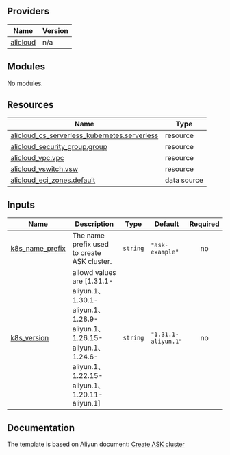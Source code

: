 <!-- BEGIN_TF_DOCS -->
## Providers

| Name | Version |
|------|---------|
| <a name="provider_alicloud"></a> [alicloud](#provider\_alicloud) | n/a |

## Modules

No modules.

## Resources

| Name | Type |
|------|------|
| [alicloud_cs_serverless_kubernetes.serverless](https://registry.terraform.io/providers/aliyun/alicloud/latest/docs/resources/cs_serverless_kubernetes) | resource |
| [alicloud_security_group.group](https://registry.terraform.io/providers/aliyun/alicloud/latest/docs/resources/security_group) | resource |
| [alicloud_vpc.vpc](https://registry.terraform.io/providers/aliyun/alicloud/latest/docs/resources/vpc) | resource |
| [alicloud_vswitch.vsw](https://registry.terraform.io/providers/aliyun/alicloud/latest/docs/resources/vswitch) | resource |
| [alicloud_eci_zones.default](https://registry.terraform.io/providers/aliyun/alicloud/latest/docs/data-sources/eci_zones) | data source |

## Inputs

| Name | Description | Type | Default | Required |
|------|-------------|------|---------|:--------:|
| <a name="input_k8s_name_prefix"></a> [k8s\_name\_prefix](#input\_k8s\_name\_prefix) | The name prefix used to create ASK cluster. | `string` | `"ask-example"` | no |
| <a name="input_k8s_version"></a> [k8s\_version](#input\_k8s\_version) | allowd values are [1.31.1-aliyun.1、1.30.1-aliyun.1、1.28.9-aliyun.1、1.26.15-aliyun.1、1.24.6-aliyun.1、1.22.15-aliyun.1、1.20.11-aliyun.1] | `string` | `"1.31.1-aliyun.1"` | no |
<!-- END_TF_DOCS -->
## Documentation
<!-- docs-link --> 

The template is based on Aliyun document: [Create ASK cluster](http://help.aliyun.com/document_detail/2391966.htm) 

<!-- docs-link --> 